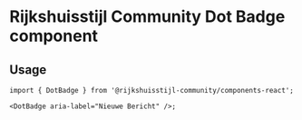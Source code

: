 <!-- @license CC0-1.0 -->

# Rijkshuisstijl Community Dot Badge component

## Usage

```tsx
import { DotBadge } from '@rijkshuisstijl-community/components-react';

<DotBadge aria-label="Nieuwe Bericht" />;
```
